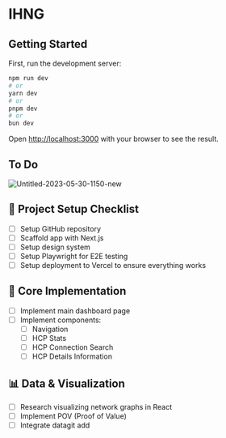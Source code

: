 # IHNG

## Getting Started

First, run the development server:

```bash
npm run dev
# or
yarn dev
# or
pnpm dev
# or
bun dev
```

Open [http://localhost:3000](http://localhost:3000) with your browser to see the result.

## To Do


![Untitled-2023-05-30-1150-new](https://github.com/user-attachments/assets/cf3ad082-c0de-4719-b2fe-ecc8d5b93a24)

## 🚀 Project Setup Checklist

- [ ] Setup GitHub repository
- [ ] Scaffold app with Next.js
- [ ] Setup design system
- [ ] Setup Playwright for E2E testing
- [ ] Setup deployment to Vercel to ensure everything works

## 🧱 Core Implementation

- [ ] Implement main dashboard page
- [ ] Implement components:
  - [ ] Navigation
  - [ ] HCP Stats
  - [ ] HCP Connection Search
  - [ ] HCP Details Information

## 📊 Data & Visualization

- [ ] Research visualizing network graphs in React
- [ ] Implement POV (Proof of Value)
- [ ] Integrate datagit add 